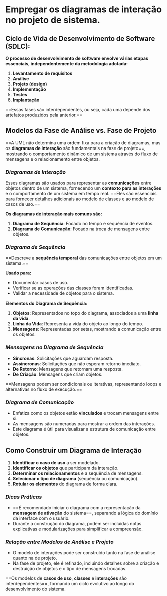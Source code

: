 # **Empregar os diagramas de interação no projeto de sistema.**

## Ciclo de Vida de Desenvolvimento de Software (SDLC):

**O processo de desenvolvimento de software envolve várias etapas essenciais, independentemente da metodologia adotada:**
1. **Levantamento de requisitos**
2. **Análise**
3. **Projeto (design)**
4. **Implementação**
5. **Testes**
6. **Implantação**

==Essas fases são interdependentes, ou seja, cada uma depende dos artefatos produzidos pela anterior.==

## Modelos da Fase de Análise vs. Fase de Projeto

==A UML não determina uma ordem fixa para a criação de diagramas, mas os **diagramas de interação** são fundamentais na fase de projeto==, mostrando o comportamento dinâmico de um sistema através do fluxo de mensagens e o relacionamento entre objetos.

### *Diagramas de Interação*
Esses diagramas são usados para representar as **comunicações** entre objetos dentro de um sistema, fornecendo um **contexto para as interações** e o comportamento de um sistema em tempo real. ==Eles são essenciais para fornecer detalhes adicionais ao modelo de classes e ao modelo de casos de uso.==

**Os diagramas de interação mais comuns são:**
1. **Diagrama de Sequência**: Focado no tempo e sequência de eventos.
2. **Diagrama de Comunicação**: Focado na troca de mensagens entre objetos.

### *Diagrama de Sequência*
==Descreve a **sequência temporal** das comunicações entre objetos em um sistema.==

**Usado para:**
  - Documentar casos de uso.
  - Verificar se as operações das classes foram identificadas.
  - Validar a necessidade de objetos para o sistema.

**Elementos do Diagrama de Sequência:**
1. **Objetos**: Representados no topo do diagrama, associados a uma **linha da vida**.
2. **Linha da Vida**: Representa a vida do objeto ao longo do tempo.
3. **Mensagens**: Representadas por setas, mostrando a comunicação entre os objetos.

### *Mensagens no Diagrama de Sequência*
- **Síncronas**: Solicitações que aguardam resposta.
- **Assíncronas**: Solicitações que não esperam retorno imediato.
- **De Retorno**: Mensagens que retornam uma resposta.
- **De Criação**: Mensagens que criam objetos.

==Mensagens podem ser condicionais ou iterativas, representando loops e alternativas no fluxo de execução.==

### *Diagrama de Comunicação*
- Enfatiza como os objetos estão **vinculados** e trocam mensagens entre si.
- As mensagens são numeradas para mostrar a ordem das interações.
- Este diagrama é útil para visualizar a estrutura de comunicação entre objetos.

## Como Construir um Diagrama de Interação

1. **Identificar o caso de uso** a ser modelado.
2. **Identificar os objetos** que participam da interação.
3. **Determinar os relacionamentos** e a sequência de mensagens.
4. **Selecionar o tipo de diagrama** (sequência ou comunicação).
5. **Rotular os elementos** do diagrama de forma clara.

### *Dicas Práticas*
- ==É recomendado iniciar o diagrama com a representação da **mensagem de ativação** do sistema==, separando a lógica do domínio da interface com o usuário.
- Durante a construção do diagrama, podem ser incluídas notas explicativas e modularizações para simplificar a compreensão.

### *Relação entre Modelos de Análise e Projeto*
- O modelo de interações pode ser construído tanto na fase de análise quanto na de projeto.
- Na fase de projeto, ele é refinado, incluindo detalhes sobre a criação e destruição de objetos e o tipo de mensagens trocadas.

==Os modelos de **casos de uso**, **classes** e **interações** são interdependentes==, formando um ciclo evolutivo ao longo do desenvolvimento do sistema.